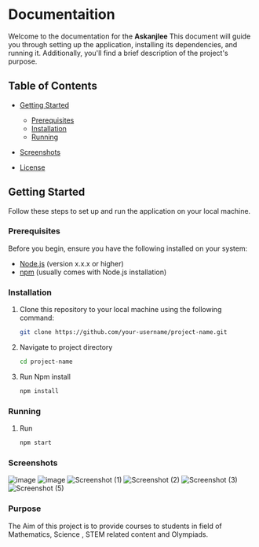 # Documentaition

Welcome to the documentation for the **Askanjlee**  This document will guide you through setting up the application, installing its dependencies, and running it. Additionally, you'll find a brief description of the project's purpose.

## Table of Contents

- [Getting Started](#getting-started)
  - [Prerequisites](#prerequisites)
  - [Installation](#installation)
  - [Running](#running)

- [Screenshots](#screenshots)
- [License](#license)


## Getting Started

Follow these steps to set up and run the application on your local machine.

### Prerequisites

Before you begin, ensure you have the following installed on your system:

- [Node.js](https://nodejs.org/) (version x.x.x or higher)
- [npm](https://www.npmjs.com/) (usually comes with Node.js installation)

### Installation

1. Clone this repository to your local machine using the following command:

   ```bash
   git clone https://github.com/your-username/project-name.git
2. Navigate to project directory

   ```bash
   cd project-name
3. Run Npm install

   ```bash
   npm install

### Running
1. Run
   ```bash
   npm start
### Screenshots   
![image](https://github.com/soil55/Prashanth-PWA/assets/94616578/16de17bd-74e3-45bd-a8c0-7b64283e0147)
![image](https://github.com/soil55/Prashanth-PWA/assets/94616578/a60f4018-084a-4bd3-bfa9-d769e8474fa4)
![Screenshot (1)](https://github.com/soil55/Prashanth-PWA/assets/94616578/8111d38e-ee43-46d2-90a3-c7f335ec404d)
![Screenshot (2)](https://github.com/soil55/Prashanth-PWA/assets/94616578/ab84e490-acaa-4354-a598-472a58201357)
![Screenshot (3)](https://github.com/soil55/Prashanth-PWA/assets/94616578/e6fc4216-82cf-4dab-b056-7e88ad9fb64b)
![Screenshot (5)](https://github.com/soil55/Prashanth-PWA/assets/94616578/ed171368-16ab-4c71-b260-47b308d42b80)






### Purpose
The Aim of this project is to provide courses to students in field of Mathematics, Science , STEM related content and Olympiads.
